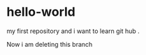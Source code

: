 hello-world
===========

my first repository and i want to learn git hub .

Now i am deleting this branch
